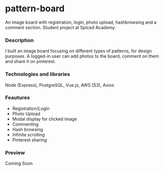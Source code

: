 # pattern-board

An image board with registration, login, photo upload, hashbrowsing and a comment section. Student project at Spiced Academy.

### Description
I built an image board focusing on different types of patterns, for design purposes. 
A logged-in user can add photos to the board, comment on them and share it on pinterest.

### Technologies and libraries
Node (Express), PostgreSQL, Vue.js, AWS (S3), Axios

### Feautures
* Registration/Login
* Photo Upload
* Modal display for clicked image
* Commenting
* Hash browsing
* Infinite scrolling
* Pinterest sharing

### Preview

Coming Soon
